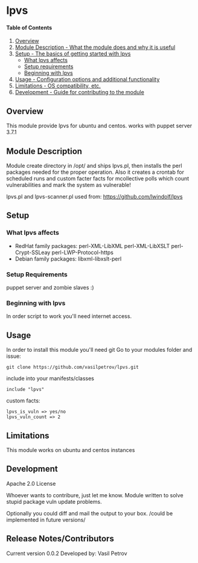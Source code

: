 # lpvs

#### Table of Contents

1. [Overview](#overview)
2. [Module Description - What the module does and why it is useful](#module-description)
3. [Setup - The basics of getting started with lpvs](#setup)
    * [What lpvs affects](#what-lpvs-affects)
    * [Setup requirements](#setup-requirements)
    * [Beginning with lpvs](#beginning-with-lpvs)
4. [Usage - Configuration options and additional functionality](#usage)
5. [Limitations - OS compatibility, etc.](#limitations)
6. [Development - Guide for contributing to the module](#development)

## Overview

This module provide lpvs for ubuntu and centos. works with puppet server 3.7.1

## Module Description

Module create directory in /opt/ and ships lpvs.pl, then installs the perl packages needed for the proper operation. 
Also it creates a crontab for scheduled runs and custom facter facts for mcollective polls which count vulnerabilities and mark the system as vulnerable!

lpvs.pl and lpvs-scanner.pl used from:
https://github.com/lwindolf/lpvs

## Setup

### What lpvs affects

* RedHat family packages: perl-XML-LibXML perl-XML-LibXSLT perl-Crypt-SSLeay perl-LWP-Protocol-https
* Debian family packages: libxml-libxslt-perl

### Setup Requirements 

puppet server and zombie slaves :)

### Beginning with lpvs

In order script to work you'll need internet access.

## Usage

In order to install this module you'll need git
Go to your modules folder and issue:

	git clone https://github.com/vasilpetrov/lpvs.git

include into your manifests/classes

	include "lpvs"

custom facts:

	lpvs_is_vuln => yes/no
	lpvs_vuln_count => 2


## Limitations

This module works on ubuntu and centos instances  

## Development

Apache 2.0 License 

Whoever wants to contribure, just let me know. 
Module written to solve stupid package vuln update problems.

Optionally you could diff and mail the output to your box. /could be implemented in future versions/ 

## Release Notes/Contributors

Current version 0.0.2
Developed by: Vasil Petrov
